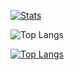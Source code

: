 [![Stats](https://github-readme-stats.vercel.app/api?username=WendersonGomes&show_icons=true&icon_color=D32F2F&theme=onedark&title_color=D32F2F)](https://www.github.com/WendersonGomes/)

![Top Langs](https://github-readme-stats.vercel.app/api/top-langs/?username=WendersonGomes&theme=onedark&hide_progress=true)

[![Top Langs](https://github-readme-stats.vercel.app/api/top-langs/?username=seunome&layout=compact)](https://github.com/WendersonGomes/github-readme-stats)
